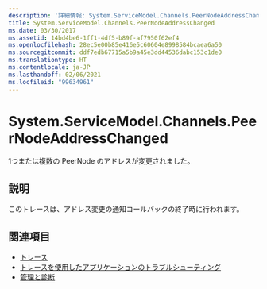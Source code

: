 ```yaml
---
description: '詳細情報: System.ServiceModel.Channels.PeerNodeAddressChanged'
title: System.ServiceModel.Channels.PeerNodeAddressChanged
ms.date: 03/30/2017
ms.assetid: 14bd4be6-1ff1-4df5-b89f-af7950f62ef4
ms.openlocfilehash: 28ec5e00b85e416e5c60604e8998584bcaea6a50
ms.sourcegitcommit: ddf7edb67715a5b9a45e3dd44536dabc153c1de0
ms.translationtype: HT
ms.contentlocale: ja-JP
ms.lasthandoff: 02/06/2021
ms.locfileid: "99634961"
---
```

# <a name="systemservicemodelchannelspeernodeaddresschanged"></a>System.ServiceModel.Channels.PeerNodeAddressChanged

1つまたは複数の PeerNode のアドレスが変更されました。  
  
## <a name="description"></a>説明  

 このトレースは、アドレス変更の通知コールバックの終了時に行われます。  
  
## <a name="see-also"></a>関連項目

- [トレース](index.md)
- [トレースを使用したアプリケーションのトラブルシューティング](using-tracing-to-troubleshoot-your-application.md)
- [管理と診断](../index.md)
